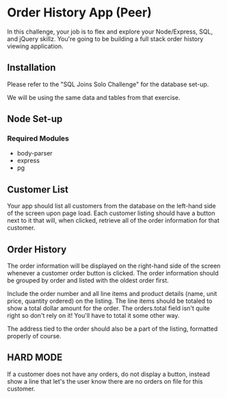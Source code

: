 # Order History App (Peer)

In this challenge, your job is to flex and explore your Node/Express, SQL, and jQuery skillz. You're going to be building a full stack order history viewing application.

## Installation

Please refer to the "SQL Joins Solo Challenge" for the database set-up.

We will be using the same data and tables from that exercise.

## Node Set-up

### Required Modules

- body-parser
- express
- pg

## Customer List

Your app should list all customers from the database on the left-hand side of the screen upon page load. Each customer listing should have a button next to it that will, when clicked, retrieve all of the order information for that customer.

## Order History

The order information will be displayed on the right-hand side of the screen whenever a customer order button is clicked. The order information should be grouped by order and listed with the oldest order first.

Include the order number and all line items and product details (name, unit price, quantity ordered) on the listing. The line items should be totaled to show a total dollar amount for the order. The orders.total field isn't quite right so don't rely on it! You'll have to total it some other way.

The address tied to the order should also be a part of the listing, formatted properly of course.

## HARD MODE

If a customer does not have any orders, do not display a button, instead show a line that let's the user know there are no orders on file for this customer.
